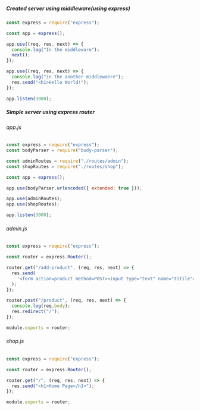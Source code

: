 ##### Created server using middleware(using express)

```javascript
const express = require("express");

const app = express();

app.use((req, res, next) => {
  console.log("In the middleware");
  next();
});

app.use((req, res, next) => {
  console.log("in the another middlewaere");
  res.send("<h1>Hello World!");
});

app.listen(3000);
```

##### Simple server using express router

###### app.js

```javascript
const express = require("express");
const bodyParser = require("body-parser");

const adminRoutes = require("./routes/admin");
const shopRoutes = require("./routes/shop");

const app = express();

app.use(bodyParser.urlencoded({ extended: true }));

app.use(adminRoutes);
app.use(shopRoutes);

app.listen(3000);
```

###### admin.js

```javascript
const express = require("express");

const router = express.Router();

router.get("/add-product", (req, res, next) => {
  res.send(
    '<form action=product method=POST><input type="text" name="titile"><button type="submit">Add Product</button></form>'
  );
});

router.post("/product", (req, res, next) => {
  console.log(req.body);
  res.redirect("/");
});

module.exports = router;
```

###### shop.js

```javascript
const express = require("express");

const router = express.Router();

router.get("/", (req, res, next) => {
  res.send("<h1>Home Page</h1>");
});

module.exports = router;
```

